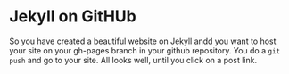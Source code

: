 # Jekyll on GitHUb

So you have created a beautiful website on Jekyll andd you want to host your site on your gh-pages branch in your github repository. You do a `git push` and go to your site. All looks well, until you click on a post link.